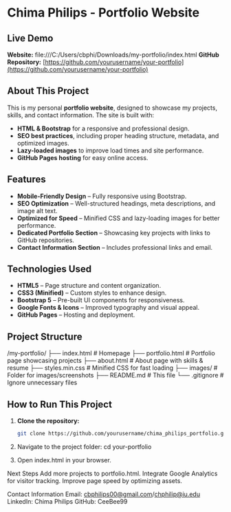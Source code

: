 # Chima Philips - Portfolio Website

## Live Demo
**Website:** file:///C:/Users/cbphi/Downloads/my-portfolio/index.html 
**GitHub Repository:** [https://github.com/yourusername/your-portfolio](https://github.com/yourusername/your-portfolio)

## About This Project
This is my personal **portfolio website**, designed to showcase my projects, skills, and contact information. The site is built with:
- **HTML & Bootstrap** for a responsive and professional design.
- **SEO best practices**, including proper heading structure, metadata, and optimized images.
- **Lazy-loaded images** to improve load times and site performance.
- **GitHub Pages hosting** for easy online access.

## Features
- **Mobile-Friendly Design** – Fully responsive using Bootstrap.
- **SEO Optimization** – Well-structured headings, meta descriptions, and image alt text.
- **Optimized for Speed** – Minified CSS and lazy-loading images for better performance.
- **Dedicated Portfolio Section** – Showcasing key projects with links to GitHub repositories.
- **Contact Information Section** – Includes professional links and email.

## Technologies Used
- **HTML5** – Page structure and content organization.
- **CSS3 (Minified)** – Custom styles to enhance design.
- **Bootstrap 5** – Pre-built UI components for responsiveness.
- **Google Fonts & Icons** – Improved typography and visual appeal.
- **GitHub Pages** – Hosting and deployment.

## Project Structure
/my-portfolio/ 
├── index.html # Homepage 
├── portfolio.html # Portfolio page showcasing projects 
├── about.html # About page with skills & resume 
├── styles.min.css # Minified CSS for fast loading 
├── images/ # Folder for images/screenshots 
├── README.md # This file 
└── .gitignore # Ignore unnecessary files



## How to Run This Project
1. **Clone the repository:**
   ```sh
   git clone https://github.com/yourusername/chima_philips_portfolio.git

2. Navigate to the project folder:
cd your-portfolio

3. Open index.html in your browser.

Next Steps
Add more projects to portfolio.html.
Integrate Google Analytics for visitor tracking.
Improve page speed by optimizing assets.

Contact Information
Email: cbphilips00@gmail.com/chphilip@iu.edu
LinkedIn: Chima Philips
GitHub: CeeBee99
